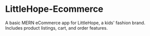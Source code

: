 # LittleHope-Ecommerce
A basic MERN eCommerce app for LittleHope, a kids' fashion brand. Includes product listings, cart, and order features.
